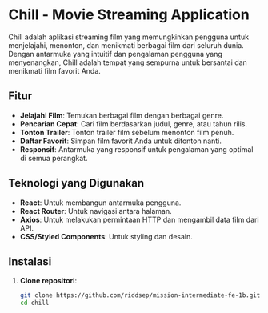 # Chill - Movie Streaming Application

Chill adalah aplikasi streaming film yang memungkinkan pengguna untuk menjelajahi, menonton, dan menikmati berbagai film dari seluruh dunia. Dengan antarmuka yang intuitif dan pengalaman pengguna yang menyenangkan, Chill adalah tempat yang sempurna untuk bersantai dan menikmati film favorit Anda.

## Fitur

- **Jelajahi Film**: Temukan berbagai film dengan berbagai genre.
- **Pencarian Cepat**: Cari film berdasarkan judul, genre, atau tahun rilis.
- **Tonton Trailer**: Tonton trailer film sebelum menonton film penuh.
- **Daftar Favorit**: Simpan film favorit Anda untuk ditonton nanti.
- **Responsif**: Antarmuka yang responsif untuk pengalaman yang optimal di semua perangkat.

## Teknologi yang Digunakan

- **React**: Untuk membangun antarmuka pengguna.
- **React Router**: Untuk navigasi antara halaman.
- **Axios**: Untuk melakukan permintaan HTTP dan mengambil data film dari API.
- **CSS/Styled Components**: Untuk styling dan desain.

## Instalasi

1. **Clone repositori**:
   ```bash
   git clone https://github.com/riddsep/mission-intermediate-fe-1b.git
   cd chill
   ```
